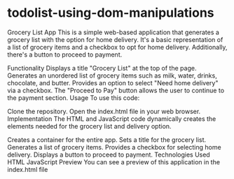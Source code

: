 # todolist-using-dom-manipulations

Grocery List App
This is a simple web-based application that generates a grocery list with the option for home delivery. It's a basic representation of a list of grocery items and a checkbox to opt for home delivery. Additionally, there's a button to proceed to payment.

Functionality
Displays a title "Grocery List" at the top of the page.
Generates an unordered list of grocery items such as milk, water, drinks, chocolate, and butter.
Provides an option to select "Need home delivery" via a checkbox.
The "Proceed to Pay" button allows the user to continue to the payment section.
Usage
To use this code:

Clone the repository.
Open the index.html file in your web browser.
Implementation
The HTML and JavaScript code dynamically creates the elements needed for the grocery list and delivery option.

Creates a container for the entire app.
Sets a title for the grocery list.
Generates a list of grocery items.
Provides a checkbox for selecting home delivery.
Displays a button to proceed to payment.
Technologies Used
HTML
JavaScript
Preview
You can see a preview of this application in the index.html file
